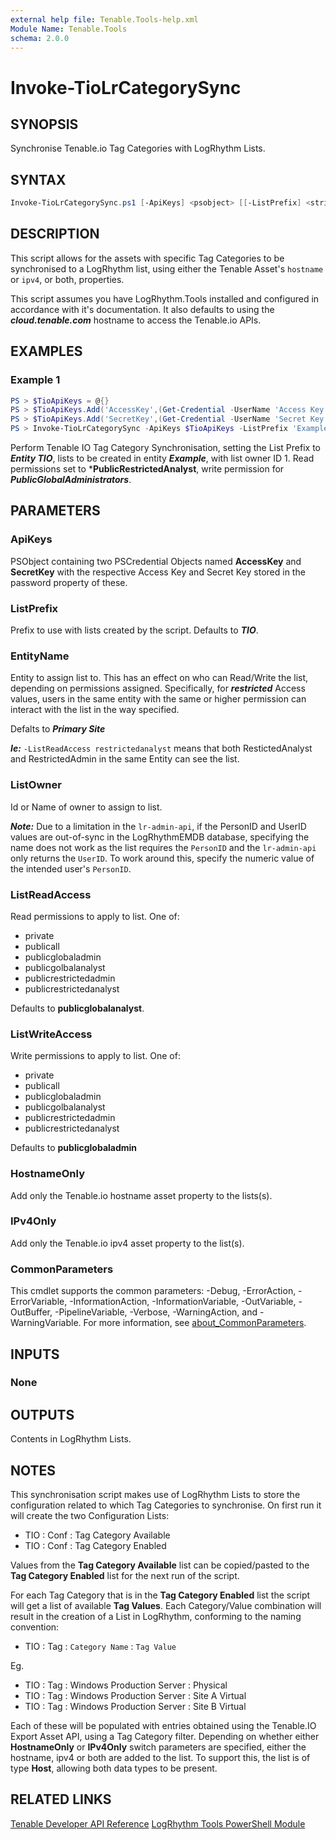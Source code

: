 ```yaml
---
external help file: Tenable.Tools-help.xml
Module Name: Tenable.Tools
schema: 2.0.0
---
```


# Invoke-TioLrCategorySync

## SYNOPSIS

Synchronise Tenable.io Tag Categories with LogRhythm Lists.

## SYNTAX

```powershell
Invoke-TioLrCategorySync.ps1 [-ApiKeys] <psobject> [[-ListPrefix] <string>] [[-EntityName] <string>] [-ListOwner] <Object> [[-ListReadAccess] <string>] [[-ListWriteAccess] <string>] [-HostnameOnly] [-IPv4Only] [<CommonParameters>]
```

## DESCRIPTION

This script allows for the assets with specific Tag Categories to be synchronised to a LogRhythm list, using either the Tenable Asset's `hostname` or `ipv4`, or both, properties.

This script assumes you have LogRhythm.Tools installed and configured in accordance with it's documentation.  It also defaults to using the ***cloud.tenable.com*** hostname to access the Tenable.io APIs.

## EXAMPLES

### Example 1

```powershell
PS > $TioApiKeys = @{}
PS > $TioApiKeys.Add('AccessKey',(Get-Credential -UserName 'Access Key'))
PS > $TioApiKeys.Add('SecretKey',(Get-Credential -UserName 'Secret Key'))
PS > Invoke-TioLrCategorySync -ApiKeys $TioApiKeys -ListPrefix 'Example TIO' -Entity Name 'Example' -ListOwner 1 -ListReadAccess 'publicrestrictedanalyst' -ListWriteAccess 'publicglobaladministrator' -HostnameOnly
```

Perform Tenable IO Tag Category Synchronisation, setting the List Prefix to ***Entity TIO***, lists to be created in entity ***Example***, with list owner ID 1.  Read permissions set to ***PublicRestrictedAnalyst**, write permission for ***PublicGlobalAdministrators***.

## PARAMETERS

### ApiKeys

PSObject containing two PSCredential Objects named **AccessKey** and **SecretKey** with the respective Access Key and Secret Key stored in the password property of these.

### ListPrefix

Prefix to use with lists created by the script.  Defaults to ***TIO***.

### EntityName

Entity to assign list to.  This has an effect on who can Read/Write the list, depending on permissions assigned.  Specifically, for ***restricted*** Access values, users in the same entity with the same or higher permission can interact with the list in the way specified.

Defalts to ***Primary Site***

***Ie:*** `-ListReadAccess restrictedanalyst` means that both RestictedAnalyst and RestrictedAdmin in the same Entity can see the list.

### ListOwner

Id or Name of owner to assign to list.

***Note:*** Due to a limitation in the `lr-admin-api`, if the PersonID and UserID values are out-of-sync in the LogRhythmEMDB database, specifying the name does not work as the list requires the `PersonID` and the `lr-admin-api` only returns the `UserID`.  To work around this, specify the numeric value of the intended user's `PersonID`.

### ListReadAccess

Read permissions to apply to list.  One of:

* private
* publicall
* publicglobaladmin
* publicgolbalanalyst
* publicrestrictedadmin
* publicrestrictedanalyst

Defaults to **publicglobalanalyst**.

### ListWriteAccess

Write permissions to apply to list.  One of:

* private
* publicall
* publicglobaladmin
* publicgolbalanalyst
* publicrestrictedadmin
* publicrestrictedanalyst

Defaults to **publicglobaladmin**

### HostnameOnly

Add only the Tenable.io hostname asset property to the lists(s).

### IPv4Only

Add only the Tenable.io ipv4 asset property to the list(s).

### CommonParameters

This cmdlet supports the common parameters: -Debug, -ErrorAction, -ErrorVariable, -InformationAction, -InformationVariable, -OutVariable, -OutBuffer, -PipelineVariable, -Verbose, -WarningAction, and -WarningVariable. For more information, see [about_CommonParameters](http://go.microsoft.com/fwlink/?LinkID=113216).

## INPUTS

### None

## OUTPUTS

Contents in LogRhythm Lists.

## NOTES

This synchronisation script makes use of LogRhythm Lists to store the configuration related to which Tag Categories to synchronise.  On first run it will create the two Configuration Lists:

* TIO : Conf : Tag Category Available
* TIO : Conf : Tag Category Enabled

Values from the **Tag Category Available** list can be copied/pasted to the **Tag Category Enabled** list for the next run of the script.

For each Tag Category that is in the **Tag Category Enabled** list the script will get a list of available **Tag Values**.  Each Category/Value combination will result in the creation of a List in LogRhythm, conforming to the naming convention:

* TIO : Tag : `Category Name` : `Tag Value`

Eg.

* TIO : Tag : Windows Production Server : Physical
* TIO : Tag : Windows Production Server : Site A Virtual
* TIO : Tag : Windows Production Server : Site B Virtual

Each of these will be populated with entries obtained using the Tenable.IO Export Asset API, using a Tag Category filter.  Depending on whether either **HostnameOnly** or **IPv4Only** switch parameters are specified, either the hostname, ipv4 or both are added to the list.  To support this, the list is of type **Host**, allowing both data types to be present.

## RELATED LINKS

[Tenable Developer API Reference](https://developer.tenable.com/reference)
[LogRhythm Tools PowerShell Module](https://github.com/LogRhythm-Tools/LogRhythm.Tools)
